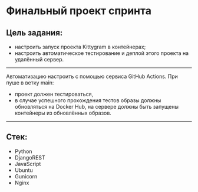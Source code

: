 # Финальный проект спринта
## Цель задания:
- настроить запуск проекта Kittygram в контейнерах;
- настроить автоматическое тестирование и деплой этого проекта на удалённый сервер.
____
Автоматизацию настроить с помощью сервиса GitHub Actions.
При пуше в ветку main:
- проект должен тестироваться,
- в случае успешного прохождения тестов образы должны обновляться на Docker Hub,
на сервере должны быть запущены контейнеры из обновлённых образов.
_____
## Стек:
- Python
- DjangoREST
- JavaScript
- Ubuntu
- Gunicorn
- Nginx
